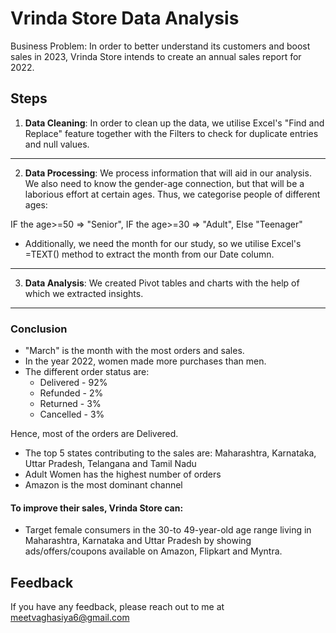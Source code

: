 # Vrinda Store Data Analysis

Business Problem: In order to better understand its customers and boost sales in 2023, Vrinda Store intends to create an annual sales report for 2022.




## Steps

1) **Data Cleaning**: In order to clean up the data, we utilise Excel's "Find and Replace" feature together with the Filters to check for duplicate entries and null values.

---------
2) **Data Processing**: We process information that will aid in our analysis. We also need to know the gender-age connection, but that will be a laborious effort at certain ages. Thus, we categorise people of different ages:

  IF the age>=50 => "Senior",
  IF the age>=30 => "Adult",
  Else "Teenager"

- Additionally, we need the month for our study, so we utilise Excel's =TEXT() method to extract the month from our Date column.
-----------
3) **Data Analysis**: We created Pivot tables and charts with the help of which we extracted insights.


----------
### Conclusion 
- "March" is the month with the most orders and sales.
- In the year 2022, women made more purchases than men.
- The different order status are:
    - Delivered - 92%
    - Refunded - 2%
    - Returned - 3%
    - Cancelled - 3%

Hence, most of the orders are Delivered.
- The top 5 states contributing to the sales are: Maharashtra, Karnataka, Uttar Pradesh, Telangana and Tamil Nadu
- Adult Women has the highest number of orders
- Amazon is the most dominant channel
  
#### To improve their sales, Vrinda Store can:
  - Target female consumers in the 30-to 49-year-old age range living in Maharashtra, Karnataka and Uttar Pradesh by showing ads/offers/coupons available on Amazon, Flipkart and Myntra.
 




## Feedback

If you have any feedback, please reach out to me at meetvaghasiya6@gmail.com
